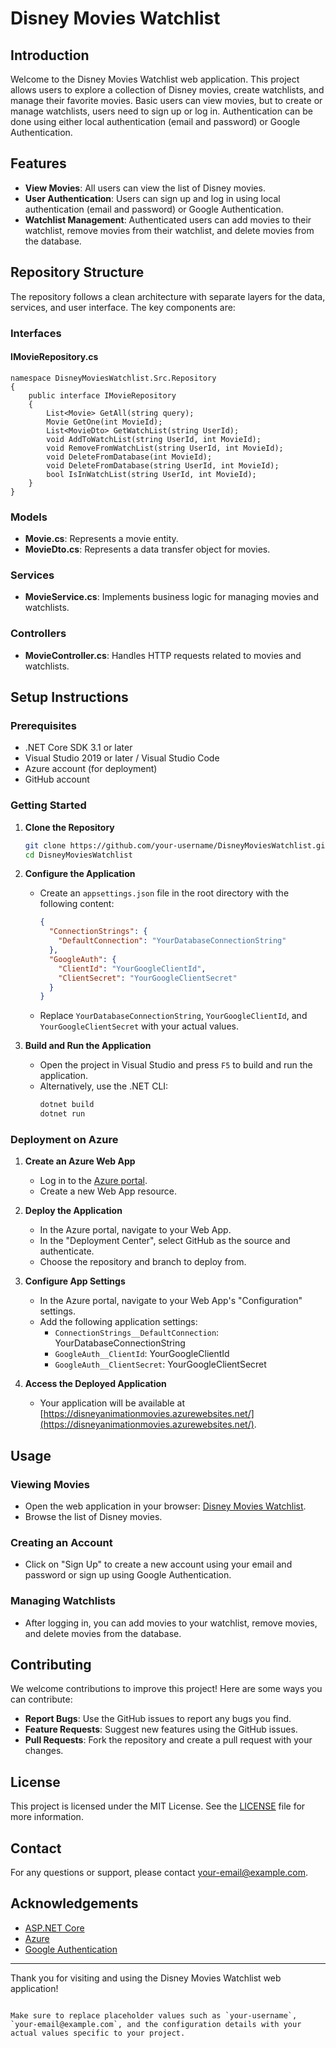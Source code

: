 
# Disney Movies Watchlist

## Introduction
Welcome to the Disney Movies Watchlist web application. This project allows users to explore a collection of Disney movies, create watchlists, and manage their favorite movies. Basic users can view movies, but to create or manage watchlists, users need to sign up or log in. Authentication can be done using either local authentication (email and password) or Google Authentication.

## Features
- **View Movies**: All users can view the list of Disney movies.
- **User Authentication**: Users can sign up and log in using local authentication (email and password) or Google Authentication.
- **Watchlist Management**: Authenticated users can add movies to their watchlist, remove movies from their watchlist, and delete movies from the database.

## Repository Structure
The repository follows a clean architecture with separate layers for the data, services, and user interface. The key components are:

### Interfaces
#### IMovieRepository.cs
```
namespace DisneyMoviesWatchlist.Src.Repository
{
    public interface IMovieRepository
    {
        List<Movie> GetAll(string query);
        Movie GetOne(int MovieId);
        List<MovieDto> GetWatchList(string UserId);
        void AddToWatchList(string UserId, int MovieId);
        void RemoveFromWatchList(string UserId, int MovieId);
        void DeleteFromDatabase(int MovieId);
        void DeleteFromDatabase(string UserId, int MovieId);
        bool IsInWatchList(string UserId, int MovieId);
    }
}
```

### Models
- **Movie.cs**: Represents a movie entity.
- **MovieDto.cs**: Represents a data transfer object for movies.

### Services
- **MovieService.cs**: Implements business logic for managing movies and watchlists.

### Controllers
- **MovieController.cs**: Handles HTTP requests related to movies and watchlists.

## Setup Instructions

### Prerequisites
- .NET Core SDK 3.1 or later
- Visual Studio 2019 or later / Visual Studio Code
- Azure account (for deployment)
- GitHub account

### Getting Started

1. **Clone the Repository**
   ```bash
   git clone https://github.com/your-username/DisneyMoviesWatchlist.git
   cd DisneyMoviesWatchlist
   ```

2. **Configure the Application**
   - Create an `appsettings.json` file in the root directory with the following content:
     ```json
     {
       "ConnectionStrings": {
         "DefaultConnection": "YourDatabaseConnectionString"
       },
       "GoogleAuth": {
         "ClientId": "YourGoogleClientId",
         "ClientSecret": "YourGoogleClientSecret"
       }
     }
     ```
   - Replace `YourDatabaseConnectionString`, `YourGoogleClientId`, and `YourGoogleClientSecret` with your actual values.

3. **Build and Run the Application**
   - Open the project in Visual Studio and press `F5` to build and run the application.
   - Alternatively, use the .NET CLI:
     ```bash
     dotnet build
     dotnet run
     ```

### Deployment on Azure
1. **Create an Azure Web App**
   - Log in to the [Azure portal](https://portal.azure.com/).
   - Create a new Web App resource.

2. **Deploy the Application**
   - In the Azure portal, navigate to your Web App.
   - In the "Deployment Center", select GitHub as the source and authenticate.
   - Choose the repository and branch to deploy from.

3. **Configure App Settings**
   - In the Azure portal, navigate to your Web App's "Configuration" settings.
   - Add the following application settings:
     - `ConnectionStrings__DefaultConnection`: YourDatabaseConnectionString
     - `GoogleAuth__ClientId`: YourGoogleClientId
     - `GoogleAuth__ClientSecret`: YourGoogleClientSecret

4. **Access the Deployed Application**
   - Your application will be available at [https://disneyanimationmovies.azurewebsites.net/](https://disneyanimationmovies.azurewebsites.net/).

## Usage

### Viewing Movies
- Open the web application in your browser: [Disney Movies Watchlist](https://disneyanimationmovies.azurewebsites.net/).
- Browse the list of Disney movies.

### Creating an Account
- Click on "Sign Up" to create a new account using your email and password or sign up using Google Authentication.

### Managing Watchlists
- After logging in, you can add movies to your watchlist, remove movies, and delete movies from the database.

## Contributing
We welcome contributions to improve this project! Here are some ways you can contribute:
- **Report Bugs**: Use the GitHub issues to report any bugs you find.
- **Feature Requests**: Suggest new features using the GitHub issues.
- **Pull Requests**: Fork the repository and create a pull request with your changes.

## License
This project is licensed under the MIT License. See the [LICENSE](LICENSE) file for more information.

## Contact
For any questions or support, please contact [your-email@example.com](mailto:your-email@example.com).

## Acknowledgements
- [ASP.NET Core](https://docs.microsoft.com/en-us/aspnet/core/?view=aspnetcore-5.0)
- [Azure](https://azure.microsoft.com/)
- [Google Authentication](https://developers.google.com/identity)

---

Thank you for visiting and using the Disney Movies Watchlist web application!
```

Make sure to replace placeholder values such as `your-username`, `your-email@example.com`, and the configuration details with your actual values specific to your project.
